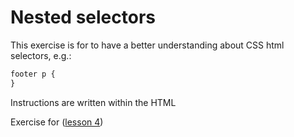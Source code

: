 # Nested selectors

This exercise is for to have a better understanding about CSS html selectors, e.g.:

```css
footer p {
}
```

Instructions are written within the HTML

Exercise for ([lesson 4](../../web/public/slides/04-css-selectors-specificity-float.md))
